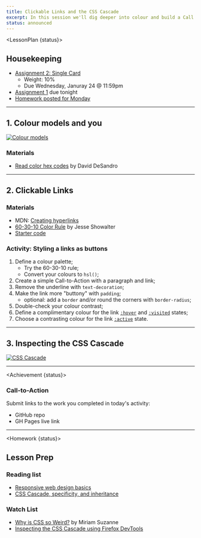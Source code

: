 ```yaml
---
title: Clickable Links and the CSS Cascade
excerpt: In this session we'll dig deeper into colour and build a Call to Action button out of a link.
status: announced
---
```


<script>
	import Homework from "$lib/components/Homework.svelte";
	import LessonPlan from "$lib/components/LessonPlan.svelte";
	import Achievement from "$lib/components/Achievement.svelte";
</script>


<LessonPlan {status}>

## Housekeeping
- [Assignment 2: Single Card](/courses/cpnt-260/assessments/assignment-2)
	- Weight: 10%
	- Due Wednesday, Januray 24 @ 11:59pm
- [Assignment 1](/courses/cpnt-260/assessments/assignment-1) due tonight
- [Homework posted for Monday](/courses/cpnt-260/day-5)

---

<h2>1. Colour models and you</h2>

[![Colour models](/images/slides/cpnt-260/colour.png)](/slides/cpnt-260/colour)

### Materials
- [Read color hex codes](https://www.youtube.com/watch?v=eqZqx6lRPe0) by David DeSandro

---

<h2>2. Clickable Links</h2>

### Materials
- MDN: [Creating hyperlinks](https://developer.mozilla.org/en-US/docs/Learn/HTML/Introduction_to_HTML/Creating_hyperlinks)
- [60-30-10 Color Rule](https://www.youtube.com/watch?v=UWwNIMHFdW4) by Jesse Showalter
- [Starter code](https://github.com/sait-wbdv/dailies-w23/tree/main/2023-01-23-html-images-links-color/03-call-to-action-starter)

### Activity: Styling a links as buttons
1. Define a colour palette;
	- Try the 60-30-10 rule;
	- Convert your colours to `hsl()`;
2. Create a simple Call-to-Action with a paragraph and link;
3. Remove the underline with `text-decoration`;
4. Make the link more "buttony" with `padding`;
    - optional: add a `border` and/or round the corners with `border-radius`;
5. Double-check your colour contrast;
6. Define a complimentary colour for the link [`:hover`](https://developer.mozilla.org/en-US/docs/Web/CSS/:hover) and [`:visited`](https://developer.mozilla.org/en-US/docs/Web/CSS/:visited) states;
7. Choose a contrasting colour for the link [`:active`](https://developer.mozilla.org/en-US/docs/Web/CSS/:active) state.

---

<h2>3. Inspecting the CSS Cascade</h2>

[![CSS Cascade](/images/slides/cpnt-260/css-cascade.png)](/slides/cpnt-260/css-cascade)

---

</LessonPlan>


<Achievement {status}>

### Call-to-Action
Submit links to the work you completed in today's activity:
- GitHub repo
- GH Pages live link

</Achievement>

---

<Homework {status}>

<h2>Lesson Prep</h2>

### Reading list
- [Responsive web design basics](https://web.dev/responsive-web-design-basics/)
- [CSS Cascade, specificity, and inheritance](https://developer.mozilla.org/en-US/docs/Learn/CSS/Building_blocks/Cascade_and_inheritance)

### Watch List
- [Why is CSS so Weird?](https://www.youtube.com/watch?v=aHUtMbJw8iA) by Miriam Suzanne
- [Inspecting the CSS Cascade using Firefox DevTools](https://www.youtube.com/watch?v=Sp9ZfSvpf7A)

</Homework>